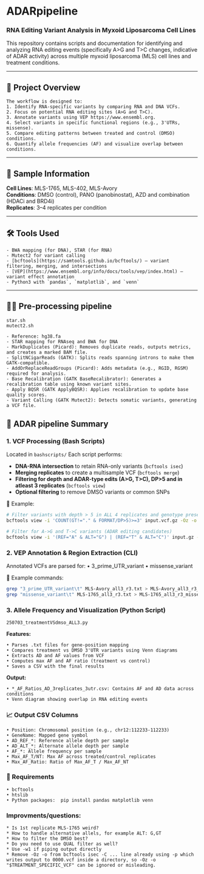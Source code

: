 # ADARpipeline
### RNA Editing Variant Analysis in Myxoid Liposarcoma Cell Lines

This repository contains scripts and documentation for identifying and analyzing RNA editing events (specifically A>G and T>C changes, indicative of ADAR activity) across multiple myxoid liposarcoma (MLS) cell lines and treatment conditions.

---

## 📂 Project Overview
``` 
The workflow is designed to:
1. Identify RNA-specific variants by comparing RNA and DNA VCFs.
2. Focus on potential RNA editing sites (A>G and T>C).
3. Annotate variants using VEP https://www.ensembl.org.
4. Select variants in specific functional regions (e.g., 3'UTRs, missense).
5. Compare editing patterns between treated and control (DMSO) conditions.
6. Quantify allele frequencies (AF) and visualize overlap between conditions.
```  
---

## 🧬 Sample Information
**Cell Lines**: MLS-1765, MLS-402, MLS-Avory   
**Conditions**: DMSO (control), PANO (panobinostat), AZD and combination (HDACi and BRD4i)  
**Replicates**: 3–4 replicates per condition  
  
---

## 🛠️ Tools Used
``` 
- BWA mapping (for DNA), STAR (for RNA)
- Mutect2 for variant calling
- [bcftools](https://samtools.github.io/bcftools/) — variant filtering, merging, and intersections  
- [VEP](https://www.ensembl.org/info/docs/tools/vep/index.html) — variant effect annotation  
- Python3 with `pandas`, `matplotlib`, and `venn`
``` 
---

## 👩‍🍳 Pre-processing pipeline  
`star.sh`  
`mutect2.sh`
```
- Reference: hg38.fa
- STAR mapping for RNAseq and BWA for DNA
- MarkDuplicates (Picard): Removes duplicate reads, outputs metrics, and creates a marked BAM file.
- SplitNCigarReads (GATK): Splits reads spanning introns to make them GATK-compatible.
- AddOrReplaceReadGroups (Picard): Adds metadata (e.g., RGID, RGSM) required for analysis.
- Base Recalibration (GATK BaseRecalibrator): Generates a recalibration table using known variant sites.
- Apply BQSR (GATK ApplyBQSR): Applies recalibration to update base quality scores.
- Variant Calling (GATK Mutect2): Detects somatic variants, generating a VCF file.
```

## 🧾 ADAR pipeline Summary

### 1. **VCF Processing (Bash Scripts)**

Located in `bashscripts/` 
Each script performs:  
- **DNA-RNA intersection** to retain RNA-only variants (`bcftools isec`)
- **Merging replicates** to create a multisample VCF (`bcftools merge`)
- **Filtering for depth and ADAR-type edits (A>G, T>C), DP>5 and in atleast 3 replicates** (`bcftools view`)
- **Optional filtering** to remove DMSO variants or common SNPs

📝 Example:
```bash
# Filter variants with depth > 5 in ALL 4 replicates and genotype present
bcftools view -i 'COUNT(GT!="." & FORMAT/DP>5)>=3' input.vcf.gz -Oz -o output.vcf.gz

# Filter for A->G and T->C variants (ADAR editing candidates)
bcftools view -i '(REF="A" & ALT="G") | (REF="T" & ALT="C")' input.gz -Oz -o output.vcf.gz
```

### 2. VEP Annotation & Region Extraction (CLI)
Annotated VCFs are parsed for:
	• 3_prime_UTR_variant
	• missense_variant
 
📝 Example commands:
```bash
grep "3_prime_UTR_variant\t" MLS-Avory_all3_r3.txt > MLS-Avory_all3_r3_3utr.txt
grep "missense_variant\t" MLS-1765_all3_r3.txt > MLS-1765_all3_r3_missense.txt
```

### 3. Allele Frequency and Visualization (Python Script)
`250703_treatmentVSdmso_ALL3.py` 

**Features:**  
``` 
• Parses .txt files for gene-position mapping  
• Compares treatment vs DMSO 3'UTR variants using Venn diagrams  
• Extracts AD and AF values from VCF  
• Computes max AF and AF ratio (treatment vs control)  
• Saves a CSV with the final results   
 ```

**Output:**  
``` 
• *_AF_Ratios_AD_3replicates_3utr.csv: Contains AF and AD data across conditions  
• Venn diagram showing overlap in RNA editing events  
```

### 📈 Output CSV Columns
``` 
• Position: Chromosomal position (e.g., chr12:112233-112233)
• GeneName: Mapped gene symbol
• AD_REF_*: Reference allele depth per sample
• AD_ALT_*: Alternate allele depth per sample
• AF_*: Allele frequency per sample
• Max_AF_T/NT: Max AF across treated/control replicates
• Max_AF_Ratio: Ratio of Max_AF_T / Max_AF_NT
```  

### 🧼 Requirements
``` 
• bcftools
• htslib
• Python packages:  pip install pandas matplotlib venn
```


### Improvments/questions:
``` 
* Is 1st replicate MLS-1765 weird?
* How to handle alternative allels, for example ALT: G,GT
* How to filter the DMSO best?
* Do you need to use QUAL filter as well?
* Use -w1 if piping output directly
* Remove -Oz -o from bcftools isec -C ... line already using -p which writes output to 0000.vcf inside a directory, so -Oz -o "$TREATMENT_SPECIFIC_VCF" can be ignored or misleading.
``` 

